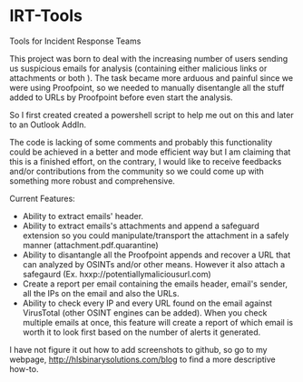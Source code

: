 # IRT-Tools
Tools for Incident Response Teams

This project was born to deal with the increasing number of users sending us suspicious emails for analysis (containing either malicious links or attachments or both ). The task became more arduous and painful since we were using Proofpoint, so we needed to manually disentangle all the stuff added to URLs by Proofpoint before even start the analysis.

So I first created created a powershell script to help me out on this and later to an Outlook AddIn.

The code is lacking of some comments and probably this functionality could be achieved in a better and mode efficient way but I am claiming that this is a finished effort, on the contrary, I would like to receive feedbacks and/or contributions from the community so we could come up with something more robust and comprehensive.

Current Features:
- Ability to extract emails' header.
- Ability to extract emails's attachments and append a safeguard extension so you could manipulate/transport the attachment in a safely manner (attachment.pdf.quarantine)
- Ability to disantangle all the Proofpoint appends and recover a URL that can analyzed by OSINTs and/or other means. However it also attach a safegaurd (Ex. hxxp://potentiallymaliciousurl.com) 
- Create a report per email containing the emails header, email's sender,  all the IPs on the email and also the URLs. 
- Ability to check every IP and every URL found on the email against VirusTotal (other OSINT engines can be added). When you check multiple emails at once, this feature will create a report of which email is worth it to look first based on the number of alerts it generated.

I have not figure it out how to add screenshots to github, so go to my webpage, http://hlsbinarysolutions.com/blog to find a more descriptive how-to.
